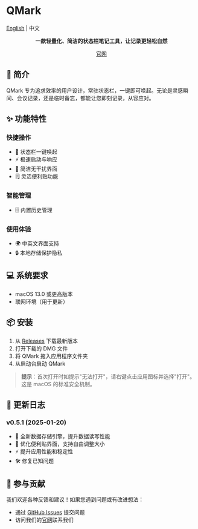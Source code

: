 # QMark

[English](./README.md) | 中文

<div align="center">
    <p><strong>一款轻量化、简洁的状态栏笔记工具，让记录更轻松自然</strong></p>
    <p>
        <a href="https://qmark.ltd">官网</a>
    </p>
</div>

## 🚀 简介

QMark 专为追求效率的用户设计，常驻状态栏，一键即可唤起。无论是灵感瞬间、会议记录，还是临时备忘，都能让您即刻记录，从容应对。

## ✨ 功能特性

### 快捷操作
- 🎯 状态栏一键唤起
- ⚡️ 极速启动与响应
- 🎨 简洁无干扰界面
- 🗒️ 灵活便利贴功能

### 智能管理
- 🗄️ 内置历史管理

### 使用体验
- 🌍 中英文界面支持
- 🔒 本地存储保护隐私

## 💻 系统要求

- macOS 13.0 或更高版本
- 联网环境（用于更新）

## 📦 安装

1. 从 [Releases](https://github.com/Liamzai/QMark-releases/releases) 下载最新版本
2. 打开下载的 DMG 文件
3. 将 QMark 拖入应用程序文件夹
4. 从启动台启动 QMark

> **提示**：首次打开时如提示"无法打开"，请右键点击应用图标并选择"打开"。这是 macOS 的标准安全机制。

## 📝 更新日志

### v0.5.1 (2025-01-20)
- 🔄 全新数据存储引擎，提升数据读写性能
- 🎨 优化便利贴界面，支持自由调整大小
- ⚡️ 提升应用性能和稳定性
- 🛠️ 修复已知问题

## 🤝 参与贡献

我们欢迎各种反馈和建议！如果您遇到问题或有改进想法：

- 通过 [GitHub Issues](https://github.com/Liamzai/QMark-releases/issues) 提交问题
- 访问我们的[官网](https://qmark.ltd)联系我们
